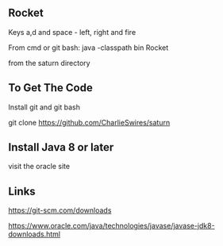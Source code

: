 Rocket
------
Keys a,d and space - left, right and fire

From cmd or git bash:
java -classpath bin Rocket 

from the saturn directory

To Get The Code
---------------

Install git and git bash

git clone https://github.com/CharlieSwires/saturn

Install Java 8 or later
-----------------------
visit the oracle site

Links
-----

https://git-scm.com/downloads

https://www.oracle.com/java/technologies/javase/javase-jdk8-downloads.html

